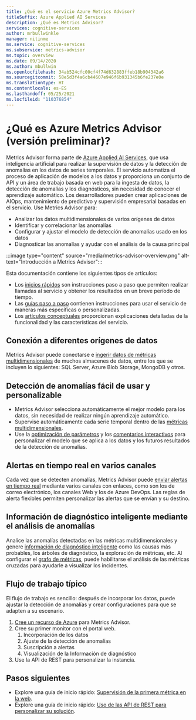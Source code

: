 ```yaml
---
title: ¿Qué es el servicio Azure Metrics Advisor?
titleSuffix: Azure Applied AI Services
description: ¿Qué es Metrics Advisor?
services: cognitive-services
author: mrbullwinkle
manager: nitinme
ms.service: cognitive-services
ms.subservice: metrics-advisor
ms.topic: overview
ms.date: 09/14/2020
ms.author: mbullwin
ms.openlocfilehash: 34ab524cfc00cf4f74d632883ffeb18b904342a6
ms.sourcegitcommit: 58e5d3f4a6cb44607e946f6b931345b6fe237e0e
ms.translationtype: HT
ms.contentlocale: es-ES
ms.lasthandoff: 05/25/2021
ms.locfileid: "110376854"
---
```

# <a name="what-is-azure-metrics-advisor-preview"></a>¿Qué es Azure Metrics Advisor (versión preliminar)? 

Metrics Advisor forma parte de [Azure Applied AI Services](../../applied-ai-services/what-are-applied-ai-services.md), que usa inteligencia artificial para realizar la supervisión de datos y la detección de anomalías en los datos de series temporales. El servicio automatiza el proceso de aplicación de modelos a los datos y proporciona un conjunto de API y un área de trabajo basada en web para la ingesta de datos, la detección de anomalías y los diagnósticos, sin necesidad de conocer el aprendizaje automático. Los desarrolladores pueden crear aplicaciones de AIOps, mantenimiento de predictivo y supervisión empresarial basadas en el servicio. Use Metrics Advisor para:

* Analizar los datos multidimensionales de varios orígenes de datos
* Identificar y correlacionar las anomalías
* Configurar y ajustar el modelo de detección de anomalías usado en los datos
* Diagnosticar las anomalías y ayudar con el análisis de la causa principal

:::image type="content" source="media/metrics-advisor-overview.png" alt-text="Introducción a Metrics Advisor":::

Esta documentación contiene los siguientes tipos de artículos:
* Los [inicios rápidos](./Quickstarts/web-portal.md) son instrucciones paso a paso que permiten realizar llamadas al servicio y obtener los resultados en un breve período de tiempo. 
* Las [guías paso a paso](./how-tos/onboard-your-data.md) contienen instrucciones para usar el servicio de maneras más específicas o personalizadas.
* Los [artículos conceptuales](glossary.md) proporcionan explicaciones detalladas de la funcionalidad y las características del servicio.

## <a name="connect-to-a-variety-of-data-sources"></a>Conexión a diferentes orígenes de datos

Metrics Advisor puede conectarse e [ingerir datos de métricas multidimensionales](how-tos/onboard-your-data.md) de muchos almacenes de datos, entre los que se incluyen lo siguientes: SQL Server, Azure Blob Storage, MongoDB y otros.

## <a name="easy-to-use-and-customizable-anomaly-detection"></a>Detección de anomalías fácil de usar y personalizable

* Metrics Advisor selecciona automáticamente el mejor modelo para los datos, sin necesidad de realizar ningún aprendizaje automático.
* Supervise automáticamente cada serie temporal dentro de las [métricas multidimensionales](glossary.md#multi-dimensional-metric).
* Use la [optimización de parámetros](how-tos/configure-metrics.md) y los [comentarios interactivos](how-tos/anomaly-feedback.md) para personalizar el modelo que se aplica a los datos y los futuros resultados de la detección de anomalías.

## <a name="real-time-alerts-through-multiple-channels"></a>Alertas en tiempo real en varios canales

Cada vez que se detecten anomalías, Metrics Advisor puede [enviar alertas en tiempo real](how-tos/alerts.md) mediante varios canales con enlaces, como son los de correo electrónico, los canales Web y los de Azure DevOps. Las reglas de alerta flexibles permiten personalizar las alertas que se envían y su destino.

## <a name="smart-diagnostic-insights-by-analyzing-anomalies"></a>Información de diagnóstico inteligente mediante el análisis de anomalías

Analice las anomalías detectadas en las métricas multidimensionales y genere [información de diagnóstico inteligente](how-tos/diagnose-incident.md) como las causas más probables, los árboles de diagnóstico, la exploración de métricas, etc. Al configurar el [grafo de métricas](how-tos/metrics-graph.md), puede habilitarse el análisis de las métricas cruzadas para ayudarle a visualizar los incidentes.


## <a name="typical-workflow"></a>Flujo de trabajo típico

El flujo de trabajo es sencillo: después de incorporar los datos, puede ajustar la detección de anomalías y crear configuraciones para que se adapten a su escenario.

1. [Cree un recurso de Azure](https://go.microsoft.com/fwlink/?linkid=2142156) para Metrics Advisor. 
2. Cree su primer monitor con el portal web.
    1. Incorporación de los datos
    2. Ajuste de la detección de anomalías
    3. Suscripción a alertas
    4. Visualización de la Información de diagnóstico
3. Use la API de REST para personalizar la instancia.

## <a name="next-steps"></a>Pasos siguientes

* Explore una guía de inicio rápido: [Supervisión de la primera métrica en la web](quickstarts/web-portal.md).
* Explore una guía de inicio rápido: [Uso de las API de REST para personalizar su solución](./quickstarts/rest-api-and-client-library.md).
